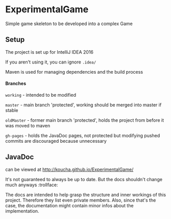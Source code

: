 # ExperimentalGame

Simple game skeleton to be developed into a complex Game



## Setup

The project is set up for IntelliJ IDEA 2016

If you aren't using it, you can ignore `.idea/`

Maven is used for managing dependencies and the build process

#### Branches

`working` - intended to be modified

`master` - main branch 'protected', working should be merged into master if stable

`oldMaster` - former main branch 'protected', holds the project from before it was moved to maven

`gh-pages` - holds the JavaDoc pages, not protected but modifying pushed commits are discouraged because unnecessary


## JavaDoc

can be viewed at http://koucha.github.io/ExperimentalGame/

It's not guaranteed to always be up to date.
But the docs shouldn't change much anyways :trollface:

The docs are intended to help grasp the structure and inner workings of this project.
Therefore they list even private members.
Also, since that's the case, the documentation might contain minor infos about the implementation.
